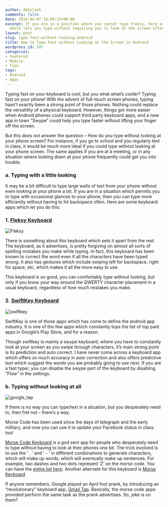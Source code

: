 ```yaml
---
author: Abhilash
comments: false
date: 2014-04-07 18:04:15+00:00
excerpt: If you are in a position where you cannot type freely, here are a few apps
  which lets you type without requiring you to look at the screen often.
layout: post
slug: type-fast-without-looking-android
title: How to Type Fast without Looking at the Screen in Android
wordpress_id: 587
categories:
- Featured
- Mobile
- Tips
tags:
- Android
- Apps
---
```


Typing fast on your keyboard is cool, but you what what’s cooler? Typing fast on your phone! With the advent of full-touch screen phones, typing hasn’t exactly been a strong point of those phones. Nothing could replace the versatility of a physical keyboard. However, things got more easier when Android phones could support third party keyboard apps, and a new app in town “Swype” could help you type faster without lifting your finger off the screen.

But this does not answer the question – How do you type without looking at your phone screen? For instance, if you go to school and you regularly text in class, it would be much more ideal if you could type without looking at your phone screen. The same applies if you are at a meeting, or in any situation where looking down at your phone frequently could get you into trouble.


### a. Typing with a little looking


It may be a bit difficult to type large walls of text from your phone without even looking at your phone a bit. If you are in a situation which permits you to type with occasional glances to your phone, then you can type more efficiently without having to hit backspace often. Here are some keyboard apps which let you do this:


### 1. [Fleksy Keyboard](https://play.google.com/store/apps/details?id=com.syntellia.fleksy.kb)


![Fleksy](https://techcovered.github.io/images/Fleksy.png)

There is something about this keyboard which sets it apart from the rest. The keyboard, as it advertises, is pretty forgiving on almost all sorts of spelling mistakes you make while typing. In fact, this keyboard has been known to correct the word even if all the characters have been typed wrong. It also has gestures which include swiping left for backspace, right for space, etc, which makes it all the more easy to use.

This keyboard is so good, you can comfortably type without looking, but only if you know your way around the QWERTY character placement in a usual keyboard, regardless of how much mistakes you make.


### 2. [SwiftKey Keyboard](https://play.google.com/store/apps/details?id=com.touchtype.swiftkey.phone.trial)


![swiftkey](https://techcovered.github.io/images/swiftkey.png)

SwiftKey is one of those apps which has come to define the android app industry. It is one of the few apps which constantly tops the list of top paid apps in Google’s Play Store, and for a reason.

Though swiftkey is mainly a swype keyboard, where you have to constantly look at your screen as you swipe through characters, it’s main strong point is its prediction and auto correct. I have never come across a keyboard app which offers so much accuracy in auto correction and also offers predictive text which suggest the words you are probably going to use next. If you are a fast typer, you can disable the swype part of the keyboard by disabling “Flow” in the settings.


### b. Typing without looking at all


![google_tap](https://techcovered.github.io/images/google_tap.png)

If there is no way you can type/text in a situation, but you desperately need to, then fret not – there’s a way.

Morse Code has been used since the days of telegraph and the early military, and now you can use it to update your Facebook status in class too!

[Morse Code Keyboard](https://play.google.com/store/apps/details?id=org.emergent.android.morseime) is a god sent app for people who desperately need to type without having to look at their phones one bit. The trick involved is to use the ‘ . ’ and ‘ - ’ in different combinations to generate characters, which will make up words, which will eventually make up sentences. For example, two dashes and two dots represent ‘Z’ on the morse code. You can have the [entire list here](http://en.wikipedia.org/wiki/File:International_Morse_Code.svg). Another alternate for this keyboard is [Morse Keyboard](https://play.google.com/store/apps/details?id=com.rgam.morsekeyboard)

If anyone remembers, Google played an April fool prank, by introducing an “revolutionary” keyboard app, [Gmail Tap](https://www.youtube.com/watch?v=1KhZKNZO8mQ). Basically, the morse code apps provided perform the same task as the prank advertises. So, joke is on them?
